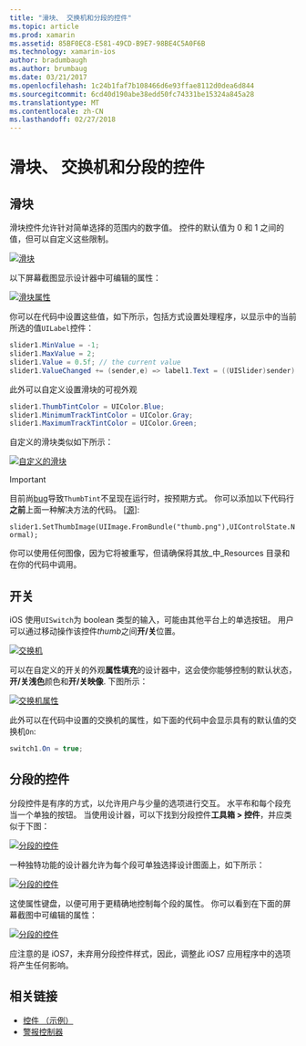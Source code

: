 ```yaml
---
title: "滑块、 交换机和分段的控件"
ms.topic: article
ms.prod: xamarin
ms.assetid: 85BF0EC8-E581-49CD-B9E7-98BE4C5A0F6B
ms.technology: xamarin-ios
author: bradumbaugh
ms.author: brumbaug
ms.date: 03/21/2017
ms.openlocfilehash: 1c24b1faf7b108466d6e93ffae8112d0dea6d844
ms.sourcegitcommit: 6cd40d190abe38edd50fc74331be15324a845a28
ms.translationtype: MT
ms.contentlocale: zh-CN
ms.lasthandoff: 02/27/2018
---
```

# <a name="sliders-switches-and-segmented-controls"></a>滑块、 交换机和分段的控件

<a name="Sliders" />


## <a name="sliders"></a>滑块

滑块控件允许针对简单选择的范围内的数字值。 控件的默认值为 0 和 1 之间的值，但可以自定义这些限制。

 [ ![](slider-switch-segmented-controls-images/image25a.png "滑块")](slider-switch-segmented-controls-images/image25a.png)

以下屏幕截图显示设计器中可编辑的属性：

 [ ![](slider-switch-segmented-controls-images/image26a.png "滑块属性")](slider-switch-segmented-controls-images/image25a.png)

你可以在代码中设置这些值，如下所示，包括方式设置处理程序，以显示中的当前所选的值`UILabel`控件：

```csharp
slider1.MinValue = -1;
slider1.MaxValue = 2;
slider1.Value = 0.5f; // the current value
slider1.ValueChanged += (sender,e) => label1.Text = ((UISlider)sender).Value.ToString ();
```

此外可以自定义设置滑块的可视外观

```csharp
slider1.ThumbTintColor = UIColor.Blue;
slider1.MinimumTrackTintColor = UIColor.Gray;
slider1.MaximumTrackTintColor = UIColor.Green;
```

自定义的滑块类似如下所示：

 [ ![](slider-switch-segmented-controls-images/image27a.png "自定义的滑块")](slider-switch-segmented-controls-images/image28a.png)

> [!IMPORTANT]
> 目前尚[bug](http://stackoverflow.com/a/19496179)导致`ThumbTint`不呈现在运行时，按预期方式。 你可以添加以下代码行**之前**上面一种解决方法的代码。 [[源](http://stackoverflow.com/a/21396794)]:
>
> `slider1.SetThumbImage(UIImage.FromBundle("thumb.png"),UIControlState.Normal);`
> 
> 你可以使用任何图像，因为它将被重写，但请确保将其放_中_Resources 目录和在你的代码中调用。

<a name="Switch" />

## <a name="switch"></a>开关

iOS 使用`UISwitch`为 boolean 类型的输入，可能由其他平台上的单选按钮。 用户可以通过移动操作该控件*thumb*之间**开/关**位置。

 [ ![](slider-switch-segmented-controls-images/image28a.png "交换机")](slider-switch-segmented-controls-images/image28a.png)

可以在自定义的开关的外观**属性填充**的设计器中，这会使你能够控制的默认状态，**开/关浅色**颜色和**开/关映像**. 下图所示：

 [ ![](slider-switch-segmented-controls-images/image29a.png "交换机属性")](slider-switch-segmented-controls-images/image29a.png)

此外可以在代码中设置的交换机的属性，如下面的代码中会显示具有的默认值的交换机`On`:

```csharp
switch1.On = true;
```

 <a name="Segmented_Controls" />


## <a name="segmented-controls"></a>分段的控件

分段控件是有序的方式，以允许用户与少量的选项进行交互。 水平布和每个段充当一个单独的按钮。 当使用设计器，可以下找到分段控件**工具箱 > 控件**，并应类似于下图：

 [ ![](slider-switch-segmented-controls-images/segmentedcontrol.png "分段的控件")](slider-switch-segmented-controls-images/segmentedcontrol.png)

一种独特功能的设计器允许为每个段可单独选择设计图面上，如下所示：

 [ ![](slider-switch-segmented-controls-images/segmentedcontrolselection.png "分段的控件")](slider-switch-segmented-controls-images/segmentedcontrolselection.png)

这使属性键盘，以便可用于更精确地控制每个段的属性。 你可以看到在下面的屏幕截图中可编辑的属性：

 [ ![](slider-switch-segmented-controls-images/segmentedcontrolproperties.png "分段的控件")](slider-switch-segmented-controls-images/segmentedcontrolproperties.png)

应注意的是 iOS7，未弃用分段控件样式，因此，调整此 iOS7 应用程序中的选项将产生任何影响。

## <a name="related-links"></a>相关链接

- [控件 （示例）](https://developer.xamarin.com/samples/Controls/)
- [警报控制器](https://developer.xamarin.com/recipes/ios/standard_controls/alertcontroller/)

